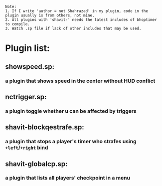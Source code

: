     Note: 
    1. If I write 'author = not Shahrazad' in my plugin, code in the plugin usually is from others, not mine.
    2. All plugins with 'shavit-' needs the latest includes of bhoptimer to compile.
    3. Watch .sp file if lack of other includes that may be used.

# Plugin list:
## showspeed.sp:
### a plugin that shows speed in the center without HUD conflict
## nctrigger.sp:
### a plugin toggle whether u can be affected by triggers
## shavit-blockqestrafe.sp:
### a plugin that stops a player's timer who strafes using `+left`/`+right` bind
## shavit-globalcp.sp:
### a plugin that lists all players' checkpoint in a menu
